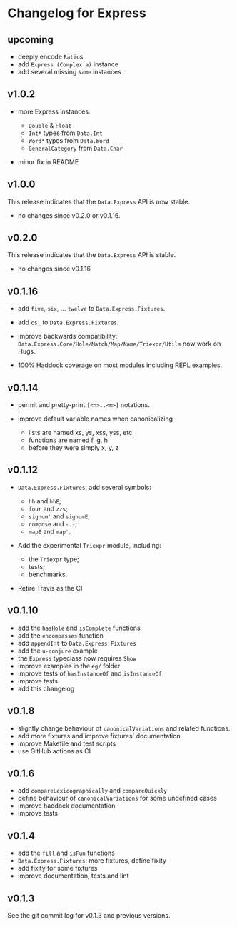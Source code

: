 Changelog for Express
=====================


upcoming
--------

* deeply encode `Ratio`s
* add `Express (Complex a)` instance
* add several missing `Name` instances


v1.0.2
------

* more Express instances:
	- `Double` & `Float`
	- `Int*` types from `Data.Int`
	- `Word*` types from `Data.Word`
	- `GeneralCategory` from `Data.Char`

* minor fix in README


v1.0.0
------

This release indicates that the `Data.Express` API is now stable.

* no changes since v0.2.0 or v0.1.16.


v0.2.0
------

This release indicates that the `Data.Express` API is stable.

* no changes since v0.1.16


v0.1.16
-------

* add `five`, `six`, ... `twelve` to `Data.Express.Fixtures`.

* add `cs_` to `Data.Express.Fixtures`.

* improve backwards compatibility:
  `Data.Express.Core/Hole/Match/Map/Name/Triexpr/Utils` now work on Hugs.

* 100% Haddock coverage on most modules including REPL examples.


v0.1.14
-------

* permit and pretty-print `[<n>..<m>]` notations.

* improve default variable names when canonicalizing
	- lists are named xs, ys, xss, yss, etc.
	- functions are named f, g, h
	- before they were simply x, y, z


v0.1.12
-------

* `Data.Express.Fixtures`, add several symbols:
	- `hh` and `hhE`;
	- `four` and `zzs`;
	- `signum'` and `signumE`;
	- `compose` and `-.-`;
	- `mapE` and `map'`.

* Add the experimental `Triexpr` module, including:
	- the `Triexpr` type;
	- tests;
	- benchmarks.

* Retire Travis as the CI


v0.1.10
-------

* add the `hasHole` and `isComplete` functions
* add the `encompasses` function
* add `appendInt` to `Data.Express.Fixtures`
* add the `u-conjure` example
* the `Express` typeclass now requires `Show`
* improve examples in the `eg/` folder
* improve tests of `hasInstanceOf` and `isInstanceOf`
* improve tests
* add this changelog


v0.1.8
------

* slightly change behaviour of `canonicalVariations` and related functions.
* add more fixtures and improve fixtures' documentation
* improve Makefile and test scripts
* use GitHub actions as CI


v0.1.6
------

* add `compareLexicographically` and `compareQuickly`
* define behaviour of `canonicalVariations` for some undefined cases
* improve haddock documentation
* improve tests


v0.1.4
------

* add the `fill` and `isFun` functions
* `Data.Express.Fixtures`: more fixtures, define fixity
* add fixity for some fixtures
* improve documentation, tests and lint


v0.1.3
------

See the git commit log for v0.1.3 and previous versions.
